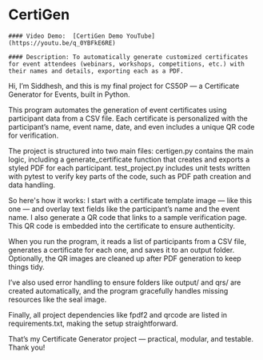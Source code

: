  # CertiGen
    #### Video Demo:  [CertiGen Demo YouTube](https://youtu.be/q_0YBFkE6RE)

    #### Description: To automatically generate customized certificates for event attendees (webinars, workshops, competitions, etc.) with their names and details, exporting each as a PDF.
    
Hi, I’m Siddhesh, and this is my final project for CS50P — a Certificate Generator for Events, built in Python.

This program automates the generation of event certificates using participant data from a CSV file. Each certificate is personalized with the participant’s name, event name, date, and even includes a unique QR code for verification.

The project is structured into two main files:
certigen.py contains the main logic, including a generate_certificate function that creates and exports a styled PDF for each participant.
test_project.py includes unit tests written with pytest to verify key parts of the code, such as PDF path creation and data handling.

So here's how it works:
I start with a certificate template image — like this one — and overlay text fields like the participant’s name and the event name. I also generate a QR code that links to a sample verification page. This QR code is embedded into the certificate to ensure authenticity.

When you run the program, it reads a list of participants from a CSV file, generates a certificate for each one, and saves it to an output folder.
Optionally, the QR images are cleaned up after PDF generation to keep things tidy.

I’ve also used error handling to ensure folders like output/ and qrs/ are created automatically, and the program gracefully handles missing resources like the seal image.

Finally, all project dependencies like fpdf2 and qrcode are listed in requirements.txt, making the setup straightforward.

That’s my Certificate Generator project — practical, modular, and testable. Thank you!
